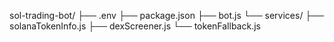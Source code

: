 sol-trading-bot/
├── .env
├── package.json
├── bot.js
└── services/
    ├── solanaTokenInfo.js
    ├── dexScreener.js
    └── tokenFallback.js
